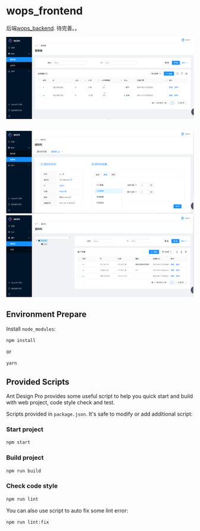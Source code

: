 # wops_frontend
后端[wops_backend](https://github.com/GavinTan/wops_backend).
待完善。。

![20221102114121](https://raw.githubusercontent.com/GavinTan/files/master/picgo/20221102114121.png)

## ![20221102114025](https://raw.githubusercontent.com/GavinTan/files/master/picgo/20221102114025.png)![20221102114055](https://raw.githubusercontent.com/GavinTan/files/master/picgo/20221102114055.png)



## Environment Prepare

Install `node_modules`:

```bash
npm install
```

or

```bash
yarn
```

## Provided Scripts

Ant Design Pro provides some useful script to help you quick start and build with web project, code style check and test.

Scripts provided in `package.json`. It's safe to modify or add additional script:

### Start project

```bash
npm start
```

### Build project

```bash
npm run build
```

### Check code style

```bash
npm run lint
```

You can also use script to auto fix some lint error:

```bash
npm run lint:fix
```
